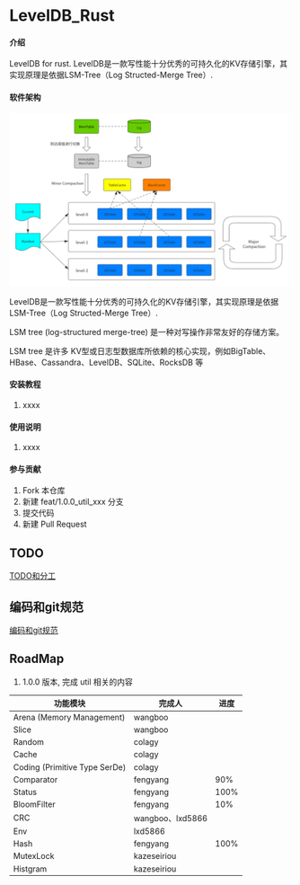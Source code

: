 # LevelDB_Rust

#### 介绍
LevelDB for rust.
LevelDB是一款写性能十分优秀的可持久化的KV存储引擎，其实现原理是依据LSM-Tree（Log Structed-Merge Tree）.

#### 软件架构

![LevelDB--整体架构](doc/images/LevelDB--整体架构.png)

LevelDB是一款写性能十分优秀的可持久化的KV存储引擎，其实现原理是依据LSM-Tree（Log Structed-Merge Tree）.

LSM tree (log-structured merge-tree) 是一种对写操作非常友好的存储方案。

LSM tree 是许多 KV型或日志型数据库所依赖的核心实现，例如BigTable、HBase、Cassandra、LevelDB、SQLite、RocksDB 等


#### 安装教程

1.  xxxx

#### 使用说明

1.  xxxx

#### 参与贡献

1.  Fork 本仓库
2.  新建 feat/1.0.0_util_xxx 分支
3.  提交代码
4.  新建 Pull Request


## TODO
[TODO和分工](doc/TODOList.md)

## 编码和git规范
[编码和git规范](doc/CodeStyle.md)

## RoadMap
1. 1.0.0 版本, 完成 util 相关的内容


| 功能模块                          | 完成人             | 进度   |
|-------------------------------|-----------------|------|
| Arena (Memory Management)     | wangboo         |      |
| Slice                         | wangboo         |      |
| Random                        | colagy          |      |
| Cache                         | colagy          |      |
| Coding (Primitive Type SerDe) | colagy          |      |
| Comparator                    | fengyang        | 90%  |
| Status                        | fengyang        | 100% |
| BloomFilter                   | fengyang        | 10%  |
| CRC                           | wangboo、lxd5866 |      |
| Env                           | lxd5866         |      |
| Hash                          | fengyang         | 100% |
| MutexLock                     | kazeseiriou     |      |
| Histgram                      | kazeseiriou     |      |